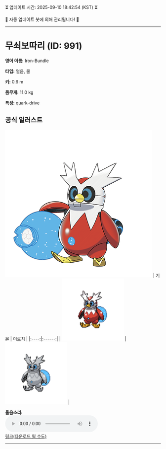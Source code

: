 
⏳ 업데이트 시간: 2025-09-10 18:42:54 (KST) ⏳

🤖 자동 업데이트 봇에 의해 관리됩니다! 🤖

---

# 무쇠보따리 (ID: 991)
**영어 이름:** Iron-Bundle

**타입:** 얼음, 물

**키:** 0.6 m

**몸무게:** 11.0 kg

**특성:** quark-drive

## 공식 일러스트
![](https://raw.githubusercontent.com/PokeAPI/sprites/master/sprites/pokemon/other/official-artwork/991.png)
| 기본 | 이로치 |
|:----:|:------:|
| <img src="https://raw.githubusercontent.com/PokeAPI/sprites/master/sprites/pokemon/991.png" width="200"> | <img src="https://raw.githubusercontent.com/PokeAPI/sprites/master/sprites/pokemon/shiny/991.png" width="200"> |

**울음소리:**<br><audio controls src="https://raw.githubusercontent.com/PokeAPI/cries/main/cries/pokemon/latest/991.ogg"></audio><br> [링크(다운로드 될 수도)](https://raw.githubusercontent.com/PokeAPI/cries/main/cries/pokemon/latest/991.ogg)


---
